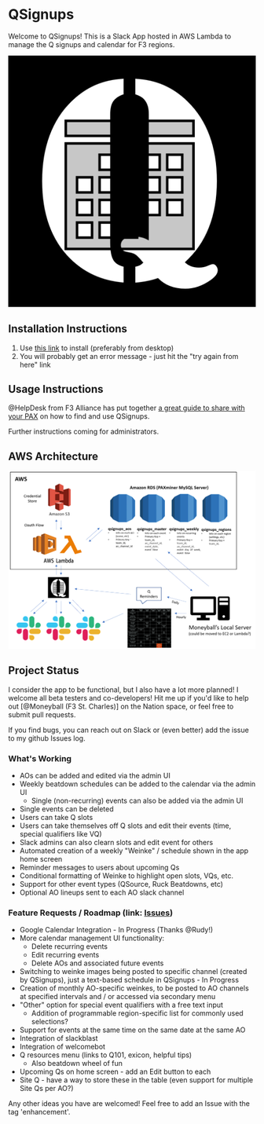 # QSignups

Welcome to QSignups! This is a Slack App hosted in AWS Lambda to manage the Q signups and calendar for F3 regions.

![Alt text](/screens/qsignups-logo.png?raw=true "QSignups Logo")

## Installation Instructions

1. Use [this link](https://slack.com/oauth/v2/authorize?client_id=3135457248691.3137775183364&scope=app_mentions:read,channels:history,channels:read,chat:write,chat:write.customize,chat:write.public,commands,files:write,im:history,im:write,team:read,users:read,users:read.email,channels:join,files:read,im:read,reactions:read,reactions:write&user_scope=) to install (preferably from desktop)
2. You will probably get an error message - just hit the "try again from here" link

## Usage Instructions

@HelpDesk from F3 Alliance has put together [a great guide to share with your PAX](https://docs.google.com/document/d/1TE63l7dOKy635kbbyRi9TbbeCSx2SISkmBwZIXoqLzk/edit) on how to find and use QSignups.

Further instructions coming for administrators.

## AWS Architecture

![Alt text](/screens/QSignups_Design_2022_06.PNG?raw=true "QSignups Design")

## Project Status

I consider the app to be functional, but I also have a lot more planned! I welcome all beta testers and co-developers! Hit me up if you'd like to help out [@Moneyball (F3 St. Charles)] on the Nation space, or feel free to submit pull requests.

If you find bugs, you can reach out on Slack or (even better) add the issue to my github Issues log.

### What's Working
* AOs can be added and edited via the admin UI
* Weekly beatdown schedules can be added to the calendar via the admin UI
  * Single (non-recurring) events can also be added via the admin UI
* Single events can be deleted
* Users can take Q slots
* Users can take themselves off Q slots and edit their events (time, special qualifiers like VQ)
* Slack admins can also clearn slots and edit event for others
* Automated creation of a weekly "Weinke" / schedule shown in the app home screen
* Reminder messages to users about upcoming Qs
* Conditional formatting of Weinke to highlight open slots, VQs, etc.
* Support for other event types (QSource, Ruck Beatdowns, etc)
* Optional AO lineups sent to each AO slack channel

### Feature Requests / Roadmap (link: [Issues](https://github.com/evanpetzoldt/qsignups-lambda/issues))
* Google Calendar Integration - In Progress (Thanks @Rudy!)
* More calendar management UI functionality:
  * Delete recurring events
  * Edit recurring events
  * Delete AOs and associated future events
* Switching to weinke images being posted to specific channel (created by QSignups), just a text-based schedule in QSignups - In Progress
* Creation of monthly AO-specific weinkes, to be posted to AO channels at specified intervals and / or accessed via secondary menu
* "Other" option for special event qualifiers with a free text input
  * Addition of programmable region-specific list for commonly used selections?
* Support for events at the same time on the same date at the same AO
* Integration of slackblast
* Integration of welcomebot
* Q resources menu (links to Q101, exicon, helpful tips)
  * Also beatdown wheel of fun 
* Upcoming Qs on home screen - add an Edit button to each
* Site Q - have a way to store these in the table (even support for multiple Site Qs per AO?)

Any other ideas you have are welcomed! Feel free to add an Issue with the tag 'enhancement'.
